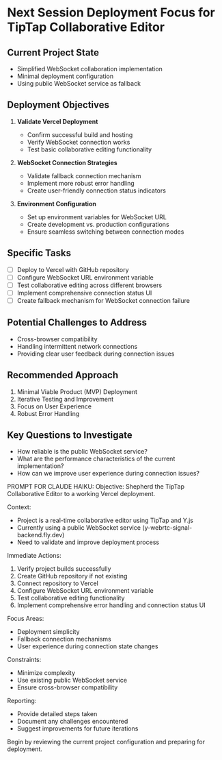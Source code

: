 # Next Session Deployment Focus for TipTap Collaborative Editor

## Current Project State
- Simplified WebSocket collaboration implementation
- Minimal deployment configuration
- Using public WebSocket service as fallback

## Deployment Objectives
1. **Validate Vercel Deployment**
   - Confirm successful build and hosting
   - Verify WebSocket connection works
   - Test basic collaborative editing functionality

2. **WebSocket Connection Strategies**
   - Validate fallback connection mechanism
   - Implement more robust error handling
   - Create user-friendly connection status indicators

3. **Environment Configuration**
   - Set up environment variables for WebSocket URL
   - Create development vs. production configurations
   - Ensure seamless switching between connection modes

## Specific Tasks
- [ ] Deploy to Vercel with GitHub repository
- [ ] Configure WebSocket URL environment variable
- [ ] Test collaborative editing across different browsers
- [ ] Implement comprehensive connection status UI
- [ ] Create fallback mechanism for WebSocket connection failure

## Potential Challenges to Address
- Cross-browser compatibility
- Handling intermittent network connections
- Providing clear user feedback during connection issues

## Recommended Approach
1. Minimal Viable Product (MVP) Deployment
2. Iterative Testing and Improvement
3. Focus on User Experience
4. Robust Error Handling

## Key Questions to Investigate
- How reliable is the public WebSocket service?
- What are the performance characteristics of the current implementation?
- How can we improve user experience during connection issues?

PROMPT FOR CLAUDE HAIKU:
Objective: Shepherd the TipTap Collaborative Editor to a working Vercel deployment.

Context:
- Project is a real-time collaborative editor using TipTap and Y.js
- Currently using a public WebSocket service (y-webrtc-signal-backend.fly.dev)
- Need to validate and improve deployment process

Immediate Actions:
1. Verify project builds successfully
2. Create GitHub repository if not existing
3. Connect repository to Vercel
4. Configure WebSocket URL environment variable
5. Test collaborative editing functionality
6. Implement comprehensive error handling and connection status UI

Focus Areas:
- Deployment simplicity
- Fallback connection mechanisms
- User experience during connection state changes

Constraints:
- Minimize complexity
- Use existing public WebSocket service
- Ensure cross-browser compatibility

Reporting:
- Provide detailed steps taken
- Document any challenges encountered
- Suggest improvements for future iterations

Begin by reviewing the current project configuration and preparing for deployment.
